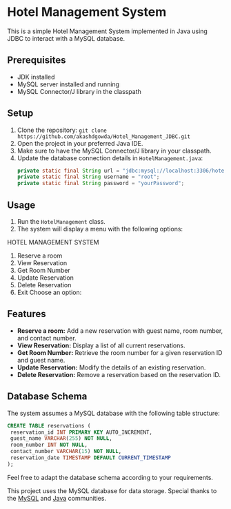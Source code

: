 # Hotel Management System

This is a simple Hotel Management System implemented in Java using JDBC to interact with a MySQL database.

## Prerequisites
- JDK installed
- MySQL server installed and running
- MySQL Connector/J library in the classpath

## Setup
1. Clone the repository: `git clone https://github.com/akashdgowda/Hotel_Management_JDBC.git`
2. Open the project in your preferred Java IDE.
3. Make sure to have the MySQL Connector/J library in your classpath.
4. Update the database connection details in `HotelManagement.java`:
   ```java
   private static final String url = "jdbc:mysql://localhost:3306/hotel_db";
   private static final String username = "root";
   private static final String password = "yourPassword";

## Usage

1. Run the `HotelManagement` class.
2. The system will display a menu with the following options:

HOTEL MANAGEMENT SYSTEM
1. Reserve a room
2. View Reservation
3. Get Room Number
4. Update Reservation
5. Delete Reservation
0. Exit
Choose an option:


## Features

- **Reserve a room:** Add a new reservation with guest name, room number, and contact number.
- **View Reservation:** Display a list of all current reservations.
- **Get Room Number:** Retrieve the room number for a given reservation ID and guest name.
- **Update Reservation:** Modify the details of an existing reservation.
- **Delete Reservation:** Remove a reservation based on the reservation ID.

## Database Schema

The system assumes a MySQL database with the following table structure:

```sql
CREATE TABLE reservations (
 reservation_id INT PRIMARY KEY AUTO_INCREMENT,
 guest_name VARCHAR(255) NOT NULL,
 room_number INT NOT NULL,
 contact_number VARCHAR(15) NOT NULL,
 reservation_date TIMESTAMP DEFAULT CURRENT_TIMESTAMP
);
```

Feel free to adapt the database schema according to your requirements.

This project uses the MySQL database for data storage.
Special thanks to the [MySQL](https://www.mysql.com/) and [Java](https://www.oracle.com/java/) communities.

